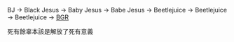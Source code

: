BJ
-> Black Jesus
-> Baby Jesus
-> Babe Jesus
-> Beetlejuice
-> Beetlejuice
-> Beetlejuice
-> [BGR](https://www.youtube.com/watch?v=ISg_Qcd2x7Q)

死有餘辜本該是解放了死有意義
